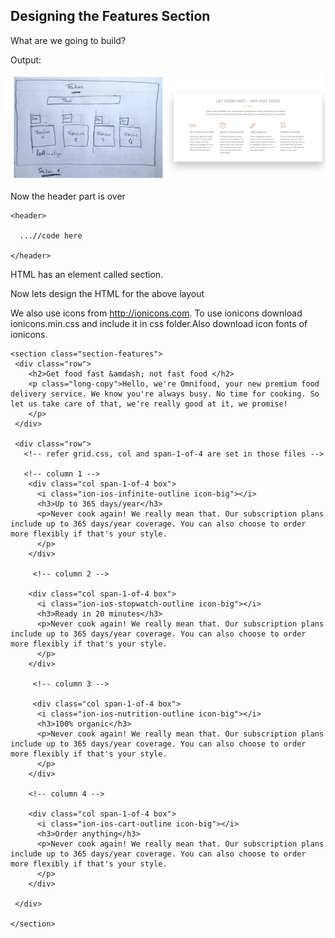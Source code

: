 ## Designing the Features Section

What are we going to build?

Output: 

![Features Section](images/features.png "Final Result")

Now the header part is over

```
<header> 
  
  ...//code here
  
</header>
```

HTML has an element called section. 

Now lets design the HTML for the above layout

We also use icons from http://ionicons.com. To use ionicons download ionicons.min.css and include it in css folder.Also download icon fonts of ionicons.

```
<section class="section-features">
 <div class="row">
    <h2>Get food fast &amdash; not fast food </h2>
    <p class="long-copy">Hello, we're Omnifood, your new premium food delivery service. We know you're always busy. No time for cooking. So let us take care of that, we're really good at it, we promise!
    </p>
 </div>

 <div class="row">
   <!-- refer grid.css, col and span-1-of-4 are set in those files -->
   
   <!-- column 1 -->
    <div class="col span-1-of-4 box">
      <i class="ion-ios-infinite-outline icon-big"></i>
      <h3>Up to 365 days/year</h3>
      <p>Never cook again! We really mean that. Our subscription plans include up to 365 days/year coverage. You can also choose to order more flexibly if that's your style. 
      </p>      
    </div>
      
     <!-- column 2 --> 

    <div class="col span-1-of-4 box">
      <i class="ion-ios-stopwatch-outline icon-big"></i>
      <h3>Ready in 20 minutes</h3>
      <p>Never cook again! We really mean that. Our subscription plans include up to 365 days/year coverage. You can also choose to order more flexibly if that's your style. 
      </p>      
    </div>

     <!-- column 3 -->

     <div class="col span-1-of-4 box">
      <i class="ion-ios-nutrition-outline icon-big"></i>
      <h3>100% organic</h3>
      <p>Never cook again! We really mean that. Our subscription plans include up to 365 days/year coverage. You can also choose to order more flexibly if that's your style. 
      </p>      
    </div>

    <!-- column 4 -->

    <div class="col span-1-of-4 box">
      <i class="ion-ios-cart-outline icon-big"></i>
      <h3>Order anything</h3>
      <p>Never cook again! We really mean that. Our subscription plans include up to 365 days/year coverage. You can also choose to order more flexibly if that's your style. 
      </p>      
    </div>

 </div>

</section>
```
